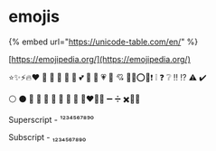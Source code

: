 # emojis

{% embed url="https://unicode-table.com/en/" %}

[https://emojipedia.org/](https://emojipedia.org/)

⭐️✨⚡️🔥❤️ 🧡 💛 💚 💙 💜 💕 💞 💓 💗 💖 💘 💝❌⭕️💯❗️ ❕ ❓ ❔ ‼️ ⁉️ ⚠️ ✔️

⚪️ ⚫️ 🔴 🔵 🔸 🔹 🔶 🔷 🔺 🔻♥️🎉➕ ➖ ➗ ✖️💎✅

Superscript - ¹²³⁴⁵⁶⁷⁸⁹⁰

Subscript - ₁₂₃₄₅₆₇₈₉₀

